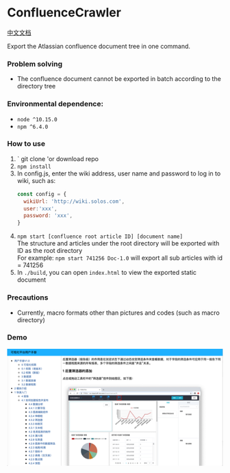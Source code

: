 # ConfluenceCrawler
[中文文档](https://github.com/shaqueoneal/comfluence-crawler/blob/master/README-zh.md)

Export the Atlassian confluence document tree in one command.

### Problem solving
- The confluence document cannot be exported in batch according to the directory tree

### Environmental dependence:
- `node ^10.15.0`
- `npm ^6.4.0`

### How to use
1. ` git clone 'or download repo
1. `npm install`
1. In config.js, enter the wiki address, user name and password to log in to wiki, such as:
    ```javascript
    const config = {
      wikiUrl: 'http://wiki.solos.com',
      user:'xxx',
      password: 'xxx',
    }
    ```
1. `npm start [confluence root article ID] [document name]`  
    The structure and articles under the root directory will be exported with ID as the root directory  
    For example: `npm start 741256 Doc-1.0` will export all sub articles with id = 741256
1. In `./build`, you can open `index.html` to view the exported static document

### Precautions
- Currently, macro formats other than pictures and codes (such as macro directory) 

### Demo
![](./demo.png)
